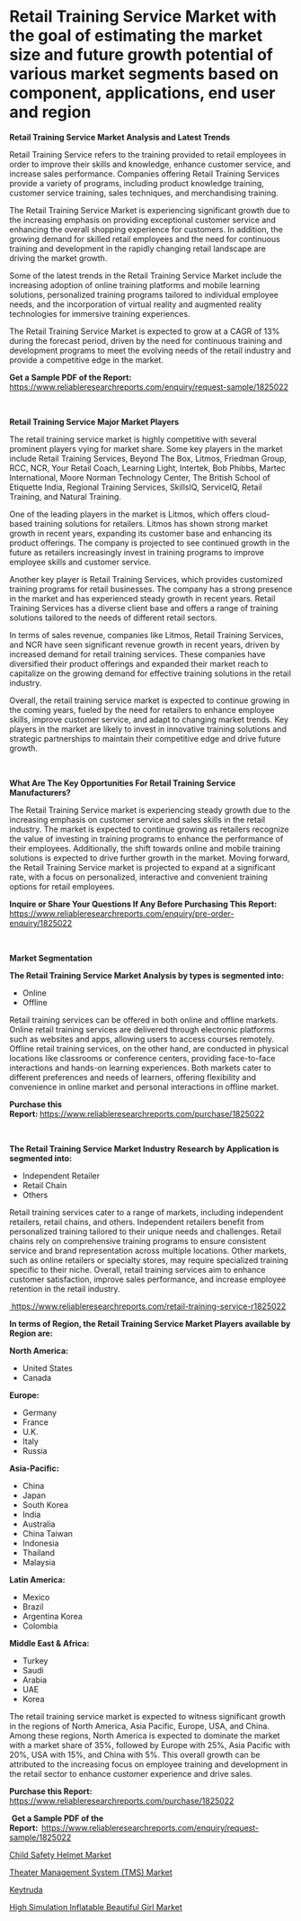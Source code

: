 <p><h1>Retail Training Service Market with the goal of estimating the market size and future growth potential of various market segments based on component, applications, end user and region</h1></p><p><strong>Retail Training Service Market Analysis and Latest Trends</strong></p>
<p><p>Retail Training Service refers to the training provided to retail employees in order to improve their skills and knowledge, enhance customer service, and increase sales performance. Companies offering Retail Training Services provide a variety of programs, including product knowledge training, customer service training, sales techniques, and merchandising training.</p><p>The Retail Training Service Market is experiencing significant growth due to the increasing emphasis on providing exceptional customer service and enhancing the overall shopping experience for customers. In addition, the growing demand for skilled retail employees and the need for continuous training and development in the rapidly changing retail landscape are driving the market growth.</p><p>Some of the latest trends in the Retail Training Service Market include the increasing adoption of online training platforms and mobile learning solutions, personalized training programs tailored to individual employee needs, and the incorporation of virtual reality and augmented reality technologies for immersive training experiences.</p><p>The Retail Training Service Market is expected to grow at a CAGR of 13% during the forecast period, driven by the need for continuous training and development programs to meet the evolving needs of the retail industry and provide a competitive edge in the market.</p></p>
<p><strong>Get a Sample PDF of the Report:&nbsp;</strong> <a href="https://www.reliableresearchreports.com/enquiry/request-sample/1825022">https://www.reliableresearchreports.com/enquiry/request-sample/1825022</a></p>
<p>&nbsp;</p>
<p><strong>Retail Training Service Major Market Players</strong></p>
<p><p>The retail training service market is highly competitive with several prominent players vying for market share. Some key players in the market include Retail Training Services, Beyond The Box, Litmos, Friedman Group, RCC, NCR, Your Retail Coach, Learning Light, Intertek, Bob Phibbs, Martec International, Moore Norman Technology Center, The British School of Etiquette India, Regional Training Services, SkillsIQ, ServiceIQ, Retail Training, and Natural Training.</p><p>One of the leading players in the market is Litmos, which offers cloud-based training solutions for retailers. Litmos has shown strong market growth in recent years, expanding its customer base and enhancing its product offerings. The company is projected to see continued growth in the future as retailers increasingly invest in training programs to improve employee skills and customer service.</p><p>Another key player is Retail Training Services, which provides customized training programs for retail businesses. The company has a strong presence in the market and has experienced steady growth in recent years. Retail Training Services has a diverse client base and offers a range of training solutions tailored to the needs of different retail sectors.</p><p>In terms of sales revenue, companies like Litmos, Retail Training Services, and NCR have seen significant revenue growth in recent years, driven by increased demand for retail training services. These companies have diversified their product offerings and expanded their market reach to capitalize on the growing demand for effective training solutions in the retail industry.</p><p>Overall, the retail training service market is expected to continue growing in the coming years, fueled by the need for retailers to enhance employee skills, improve customer service, and adapt to changing market trends. Key players in the market are likely to invest in innovative training solutions and strategic partnerships to maintain their competitive edge and drive future growth.</p></p>
<p>&nbsp;</p>
<p><strong>What Are The Key Opportunities For Retail Training Service Manufacturers?</strong></p>
<p><p>The Retail Training Service market is experiencing steady growth due to the increasing emphasis on customer service and sales skills in the retail industry. The market is expected to continue growing as retailers recognize the value of investing in training programs to enhance the performance of their employees. Additionally, the shift towards online and mobile training solutions is expected to drive further growth in the market. Moving forward, the Retail Training Service market is projected to expand at a significant rate, with a focus on personalized, interactive and convenient training options for retail employees.</p></p>
<p><strong>Inquire or Share Your Questions If Any Before Purchasing This Report:</strong> <a href="https://www.reliableresearchreports.com/enquiry/pre-order-enquiry/1825022">https://www.reliableresearchreports.com/enquiry/pre-order-enquiry/1825022</a></p>
<p>&nbsp;</p>
<p><strong>Market Segmentation</strong></p>
<p><strong>The Retail Training Service Market Analysis by types is segmented into:</strong></p>
<p><ul><li>Online</li><li>Offline</li></ul></p>
<p><p>Retail training services can be offered in both online and offline markets. Online retail training services are delivered through electronic platforms such as websites and apps, allowing users to access courses remotely. Offline retail training services, on the other hand, are conducted in physical locations like classrooms or conference centers, providing face-to-face interactions and hands-on learning experiences. Both markets cater to different preferences and needs of learners, offering flexibility and convenience in online market and personal interactions in offline market.</p></p>
<p><strong>Purchase this Report:&nbsp;</strong><a href="https://www.reliableresearchreports.com/purchase/1825022">https://www.reliableresearchreports.com/purchase/1825022</a></p>
<p>&nbsp;</p>
<p><strong>The Retail Training Service Market Industry Research by Application is segmented into:</strong></p>
<p><ul><li>Independent Retailer</li><li>Retail Chain</li><li>Others</li></ul></p>
<p><p>Retail training services cater to a range of markets, including independent retailers, retail chains, and others. Independent retailers benefit from personalized training tailored to their unique needs and challenges. Retail chains rely on comprehensive training programs to ensure consistent service and brand representation across multiple locations. Other markets, such as online retailers or specialty stores, may require specialized training specific to their niche. Overall, retail training services aim to enhance customer satisfaction, improve sales performance, and increase employee retention in the retail industry.</p></p>
<p><a href="https://www.reliableresearchreports.com/retail-training-service-r1825022">&nbsp;https://www.reliableresearchreports.com/retail-training-service-r1825022</a></p>
<p><strong>In terms of Region, the Retail Training Service Market Players available by Region are:</strong></p>
<p>
    <p> <strong> North America: </strong>
        <ul>
            <li>United States</li>
            <li>Canada</li>
        </ul>
        </p> 
    <p> <strong> Europe: </strong>
        <ul>
            <li>Germany</li>
            <li>France</li>
            <li>U.K.</li>
            <li>Italy</li>
            <li>Russia</li>
        </ul>
        </p> 
    <p> <strong> Asia-Pacific: </strong>
        <ul>
            <li>China</li>
            <li>Japan</li>
            <li>South Korea</li>
            <li>India</li>
            <li>Australia</li>
            <li>China Taiwan</li>
            <li>Indonesia</li>
            <li>Thailand</li>
            <li>Malaysia</li>
        </ul>
        </p> 
    <p> <strong> Latin America: </strong>
        <ul>
            <li>Mexico</li>
            <li>Brazil</li>
            <li>Argentina Korea</li>
            <li>Colombia</li>
        </ul>
        </p> 
    <p> <strong> Middle East & Africa: </strong>
        <ul>
            <li>Turkey</li>
            <li>Saudi</li>
            <li>Arabia</li>
            <li>UAE</li>
            <li>Korea</li>
        </ul>
    </p>
    </p>
<p><p>The retail training service market is expected to witness significant growth in the regions of North America, Asia Pacific, Europe, USA, and China. Among these regions, North America is expected to dominate the market with a market share of 35%, followed by Europe with 25%, Asia Pacific with 20%, USA with 15%, and China with 5%. This overall growth can be attributed to the increasing focus on employee training and development in the retail sector to enhance customer experience and drive sales.</p></p>
<p><strong>Purchase this Report: </strong><a href="https://www.reliableresearchreports.com/purchase/1825022">https://www.reliableresearchreports.com/purchase/1825022</a></p>
<p>&nbsp;<strong>Get a Sample PDF of the Report:&nbsp;&nbsp;</strong><a href="https://www.reliableresearchreports.com/enquiry/request-sample/1825022">https://www.reliableresearchreports.com/enquiry/request-sample/1825022</a></p>
<p><strong></strong></p>
<p><p><a href="https://www.linkedin.com/pulse/child-safety-helmet-market-exploring-share-trends-future-7wcof?trackingId=zAxZhliuFqMixICDF%2FLxDA%3D%3D">Child Safety Helmet Market</a></p><p><a href="https://github.com/HenrietteMills1/Market-Research-Report-List-1/blob/main/theater-management-system-tms-market.md">Theater Management System (TMS) Market</a></p><p><a href="https://github.com/TerrellConn/Market-Research-Report-List-1/blob/main/851650262212.md">Keytruda</a></p><p><a href="https://www.linkedin.com/pulse/high-simulation-inflatable-beautiful-girl-market-insights-k3fzc?trackingId=6v07sXDF1KnCEo1H5FeLUQ%3D%3D">High Simulation Inflatable Beautiful Girl Market</a></p></p>